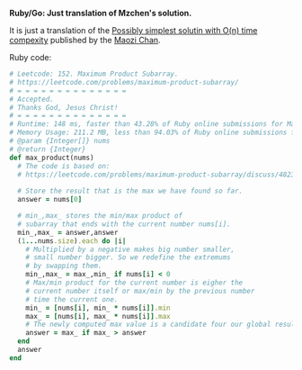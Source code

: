 **Ruby/Go: Just translation of Mzchen's solution.**

It is just a translation of the [Possibly simplest solutin with O(n) time compexity](https://leetcode.com/problems/maximum-product-subarray/discuss/48230/Possibly-simplest-solution-with-O(n)-time-complexity) published by the [Maozi Chan](https://leetcode.com/mzchen/).

Ruby code:
```Ruby
# Leetcode: 152. Maximum Product Subarray.
# https://leetcode.com/problems/maximum-product-subarray/
# = = = = = = = = = = = = = =
# Accepted.
# Thanks God, Jesus Christ!
# = = = = = = = = = = = = = =
# Runtime: 148 ms, faster than 43.28% of Ruby online submissions for Maximum Product Subarray.
# Memory Usage: 211.2 MB, less than 94.03% of Ruby online submissions for Maximum Product Subarray
# @param {Integer[]} nums
# @return {Integer}
def max_product(nums)
  # The code is based on:
  # https://leetcode.com/problems/maximum-product-subarray/discuss/48230/Possibly-simplest-solution-with-O(n)-time-complexity
  
  # Store the result that is the max we have found so far.
  answer = nums[0]

  # min_,max_ stores the min/max product of 
  # subarray that ends with the current number nums[i].
  min_,max_ = answer,answer
  (1...nums.size).each do |i|
    # Multiplied by a negative makes big number smaller,
    # small number bigger. So we redefine the extremums
    # by swapping them.
    min_,max_ = max_,min_ if nums[i] < 0
    # Max/min product for the current number is eigher the
    # current number itself or max/min by the previous number
    # time the current one.
    min_ = [nums[i], min_ * nums[i]].min
    max_ = [nums[i], max_ * nums[i]].max
    # The newly computed max value is a candidate four our global result.
    answer = max_ if max_ > answer
  end
  answer
end
```
